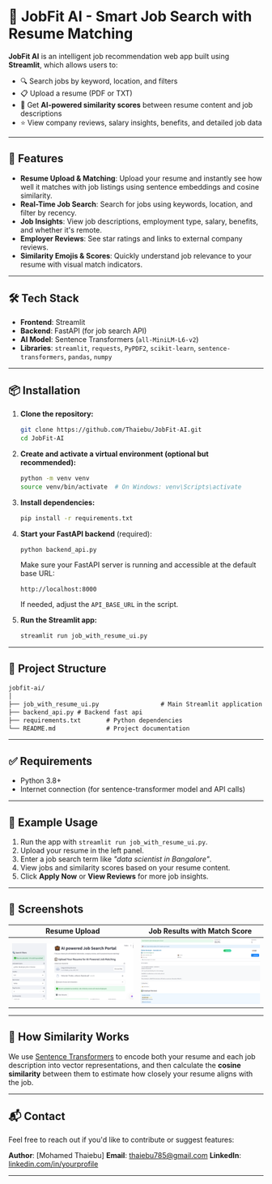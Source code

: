 # 💼 JobFit AI - Smart Job Search with Resume Matching

**JobFit AI** is an intelligent job recommendation web app built using **Streamlit**, which allows users to:

* 🔍 Search jobs by keyword, location, and filters
* 📋 Upload a resume (PDF or TXT)
* 🧠 Get **AI-powered similarity scores** between resume content and job descriptions
* ⭐ View company reviews, salary insights, benefits, and detailed job data

---

## 🚀 Features

* **Resume Upload & Matching**: Upload your resume and instantly see how well it matches with job listings using sentence embeddings and cosine similarity.
* **Real-Time Job Search**: Search for jobs using keywords, location, and filter by recency.
* **Job Insights**: View job descriptions, employment type, salary, benefits, and whether it's remote.
* **Employer Reviews**: See star ratings and links to external company reviews.
* **Similarity Emojis & Scores**: Quickly understand job relevance to your resume with visual match indicators.

---

## 🛠️ Tech Stack

* **Frontend**: Streamlit
* **Backend**: FastAPI (for job search API)
* **AI Model**: Sentence Transformers (`all-MiniLM-L6-v2`)
* **Libraries**: `streamlit`, `requests`, `PyPDF2`, `scikit-learn`, `sentence-transformers`, `pandas`, `numpy`

---

## 📦 Installation

1. **Clone the repository:**

   ```bash
   git clone https://github.com/Thaiebu/JobFit-AI.git
   cd JobFit-AI
   ```

2. **Create and activate a virtual environment (optional but recommended):**

   ```bash
   python -m venv venv
   source venv/bin/activate  # On Windows: venv\Scripts\activate
   ```

3. **Install dependencies:**

   ```bash
   pip install -r requirements.txt
   ```

4. **Start your FastAPI backend** (required):
    ```
    python backend_api.py
    ```
   Make sure your FastAPI server is running and accessible at the default base URL:

   ```
   http://localhost:8000
   ```

   If needed, adjust the `API_BASE_URL` in the script.

5. **Run the Streamlit app:**

   ```bash
   streamlit run job_with_resume_ui.py
   ```

---

## 📁 Project Structure

```
jobfit-ai/
│
├── job_with_resume_ui.py                 # Main Streamlit application
├── backend_api.py # Backend fast api
├── requirements.txt       # Python dependencies
└── README.md              # Project documentation
```

---

## ✅ Requirements

* Python 3.8+
* Internet connection (for sentence-transformer model and API calls)

---

## 🧪 Example Usage

1. Run the app with `streamlit run job_with_resume_ui.py`.
2. Upload your resume in the left panel.
3. Enter a job search term like *"data scientist in Bangalore"*.
4. View jobs and similarity scores based on your resume content.
5. Click **Apply Now** or **View Reviews** for more job insights.

---

## 📸 Screenshots

| Resume Upload                                  | Job Results with Match Score                    |
| ---------------------------------------------- | ----------------------------------------------- |
| <img src ='Resume_upload.png'/> |  <img src ='Result.png'/>

---

## 🤖 How Similarity Works

We use [Sentence Transformers](https://www.sbert.net/) to encode both your resume and each job description into vector representations, and then calculate the **cosine similarity** between them to estimate how closely your resume aligns with the job.

---

## 📬 Contact

Feel free to reach out if you'd like to contribute or suggest features:

**Author**: \[Mohamed Thaiebu]
**Email**: [thaiebu785@gmail.com](mailto:thaiebu785@gmail.com)
**LinkedIn**: [linkedin.com/in/yourprofile](https://linkedin.com/in/yourprofile)

---
